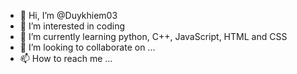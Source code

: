 - 👋 Hi, I’m @Duykhiem03
- 👀 I’m interested in coding
- 🌱 I’m currently learning python, C++, JavaScript, HTML and CSS
- 💞️ I’m looking to collaborate on ...
- 📫 How to reach me ...

<!---
Duykhiem03/Duykhiem03 is a ✨ special ✨ repository because its `README.md` (this file) appears on your GitHub profile.
You can click the Preview link to take a look at your changes.
--->

